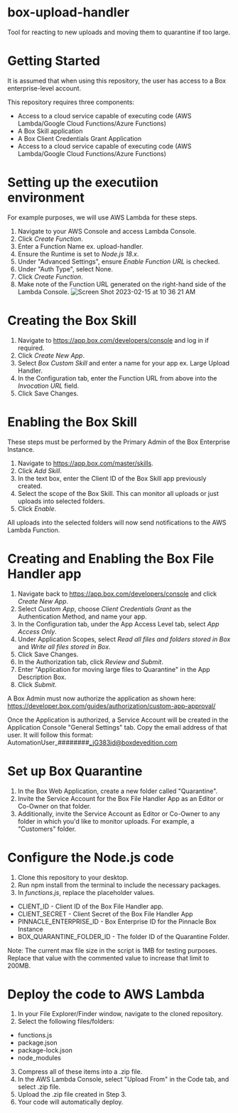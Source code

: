 # box-upload-handler
Tool for reacting to new uploads and moving them to quarantine if too large.

# Getting Started
It is assumed that when using this repository, the user has access to a Box enterprise-level account.

This repository requires three components:
* Access to a cloud service capable of executing code (AWS Lambda/Google Cloud Functions/Azure Functions)
* A Box Skill application
* A Box Client Credentials Grant Application
* Access to a cloud service capable of executing code (AWS Lambda/Google Cloud Functions/Azure Functions)

# Setting up the executiion environment
For example purposes, we will use AWS Lambda for these steps.

1. Navigate to your AWS Console and access Lambda Console.
2. Click *Create Function*. 
3. Enter a Function Name ex. upload-handler.
4. Ensure the Runtime is set to *Node.js 18.x*.
5. Under "Advanced Settings", ensure *Enable Function URL* is checked. 
6. Under "Auth Type", select None. 
6. Click *Create Function*. 
7. Make note of the Function URL generated on the right-hand side of the Lambda Console. 
![Screen Shot 2023-02-15 at 10 36 21 AM](https://user-images.githubusercontent.com/31426874/219075483-21bafc8f-365c-49bc-a94f-86f18adb7d9b.png)

# Creating the Box Skill

1. Navigate to https://app.box.com/developers/console and log in if required. 
2. Click *Create New App*.
3. Select *Box Custom Skill* and enter a name for your app ex. Large Upload Handler.
4. In the Configuration tab, enter the Function URL from above into the *Invocation URL* field. 
5. Click Save Changes. 

# Enabling the Box Skill
These steps must be performed by the Primary Admin of the Box Enterprise Instance. 

1. Navigate to https://app.box.com/master/skills.
2. Click *Add Skill*.
3. In the text box, enter the Client ID of the Box Skill app previously created. 
4. Select the scope of the Box Skill. This can monitor all uploads or just uploads into selected folders. 
5. Click *Enable*.

All uploads into the selected folders will now send notifications to the AWS Lambda Function. 

# Creating and Enabling the Box File Handler app

1. Navigate back to https://app.box.com/developers/console and click *Create New App*.
2. Select *Custom App*, choose *Client Credentials Grant* as the Authentication Method, and name your app.
3. In the Configuration tab, under the App Access Level tab, select *App Access Only*. 
4. Under Application Scopes, select *Read all files and folders stored in Box* and *Write all files stored in Box*. 
5. Click Save Changes. 
6. In the Authorization tab, click *Review and Submit*.
7. Enter "Application for moving large files to Quarantine" in the App Description Box. 
8. Click *Submit*. 

A Box Admin must now authorize the application as shown here: https://developer.box.com/guides/authorization/custom-app-approval/

Once the Application is authorized, a Service Account will be created in the Application Console "General Settings" tab. Copy the email address of that user.
It will follow this format: AutomationUser_########_jG383jd@boxdevedition.com

# Set up Box Quarantine

1. In the Box Web Application, create a new folder called "Quarantine". 
2. Invite the Service Account for the Box File Handler App as an Editor or Co-Owner on that folder. 
3. Additionally, invite the Service Account as Editor or Co-Owner to any folder in which you'd like to monitor uploads. For example, a "Customers" folder.

# Configure the Node.js code

1. Clone this repository to your desktop. 
2. Run npm install from the terminal to include the necessary packages. 
3. In *functions.js*, replace the placeholder values. 
* CLIENT_ID - Client ID of the Box File Handler app. 
* CLIENT_SECRET - Client Secret of the Box File Handler App
* PINNACLE_ENTERPRISE_ID - Box Enterprise ID for the Pinnacle Box Instance
* BOX_QUARANTINE_FOLDER_ID - The folder ID of the Quarantine Folder. 

Note: The current max file size in the script is 1MB for testing purposes. Replace that value with the commented value to increase that limit to 200MB.

# Deploy the code to AWS Lambda

1. In your File Explorer/Finder window, navigate to the cloned repository. 
2. Select the following files/folders:
* functions.js
* package.json
* package-lock.json
* node_modules
3. Compress all of these items into a .zip file.
4. In the AWS Lambda Console, select "Upload From" in the Code tab, and select .zip file. 
5. Upload the .zip file created in Step 3. 
6. Your code will automatically deploy. 





